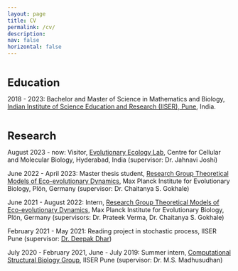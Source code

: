 ```yaml
---
layout: page
title: CV
permalink: /cv/
description: 
nav: false
horizontal: false
---
```


<b> <font size="5">  
Education
</font>  </b>

2018 - 2023: Bachelor and Master of Science in Mathematics and Biology, [Indian Institute of Science Education and Research (IISER), Pune](https://www.iiserpune.ac.in), India.   


<b> <font size="5">  
Research
</font>  </b> 

August 2023 - now: Visitor, [Evolutionary Ecology Lab](https://sites.google.com/view/jahnavijoshi/), Centre for Cellular and Molecular Biology, Hyderabad, India (supervisor: Dr. Jahnavi Joshi)

June 2022 - April 2023: Master thesis student, [Research Group Theoretical Models of Eco-evolutionary Dynamics](https://tecoevo.github.io), Max Planck Institute for Evolutionary Biology, Plön, Germany (supervisor: Dr. Chaitanya S. Gokhale)

June 2021 - August 2022: Intern, [Research Group Theoretical Models of Eco-evolutionary Dynamics](https://tecoevo.github.io), Max Planck Institute for Evolutionary Biology, Plön, Germany (supervisors: Dr. Prateek Verma, Dr. Chaitanya S. Gokhale)

February 2021 - May 2021: Reading project in stochastic process, IISER Pune (supervisor: [Dr. Deepak Dhar](https://www.iiserpune.ac.in/research/department/physics/people/faculty/emeritus-faculty/deepak-dhar/26)) 

July 2020 - February 2021, June - July 2019: Summer intern, [Computational Structural Biology Group](https://cospi.iiserpune.ac.in/cospi/), IISER Pune (supervisor: Dr. M.S. Madhusudhan)

